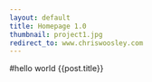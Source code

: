 ```yaml
---
layout: default
title: Homepage 1.0
thumbnail: project1.jpg
redirect_to: www.chriswoosley.com
---
```


#hello world
{{post.title}}